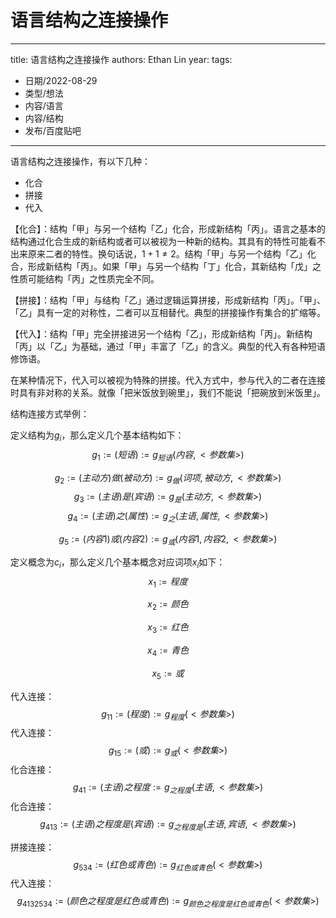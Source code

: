 # 语言结构之连接操作


---
title: 语言结构之连接操作
authors: Ethan Lin
year:
tags:
  - 日期/2022-08-29 
  - 类型/想法 
  - 内容/语言 
  - 内容/结构 
  - 发布/百度贴吧 
---




语言结构之连接操作，有以下几种：
- 化合
- 拼接
- 代入

【化合】：结构「甲」与另一个结构「乙」化合，形成新结构「丙」。语言之基本的结构通过化合生成的新结构或者可以被视为一种新的结构。其具有的特性可能看不出来原来二者的特性。换句话说，$1+1 \neq 2$。结构「甲」与另一个结构「乙」化合，形成新结构「丙」。如果「甲」与另一个结构「丁」化合，其新结构「戊」之性质可能结构「丙」之性质完全不同。

【拼接】：结构「甲」与结构「乙」通过逻辑运算拼接，形成新结构「丙」。「甲」、「乙」具有一定的对称性，二者可以互相替代。典型的拼接操作有集合的扩缩等。

【代入】：结构「甲」完全拼接进另一个结构「乙」，形成新结构「丙」。新结构「丙」以「乙」为基础，通过「甲」丰富了「乙」的含义。典型的代入有各种短语修饰语。

在某种情况下，代入可以被视为特殊的拼接。代入方式中，参与代入的二者在连接时具有非对称的关系。就像「把米饭放到碗里」，我们不能说「把碗放到米饭里」。

结构连接方式举例：

定义结构为$g_{i}$，那么定义几个基本结构如下：
$$
\begin{equation}
g_{1}
:=
(短语)
:=
g_{短语}(内容,<参数集>)
\end{equation}
$$

$$
\begin{equation}
g_{2}
:=
(主动方)做(被动方)
:=
g_{做}(词项,被动方,<参数集>)
\end{equation}
$$
$$
\begin{equation}
g_{3}
:=
(主语)是(宾语)
:=
g_{是}(主动方,<参数集>)
\end{equation}
$$
$$
\begin{equation}
g_{4}
:=
(主语)之(属性)
:=
g_{之}(主语,属性,<参数集>)
\end{equation}
$$

$$
\begin{equation}
g_{5}
:=
(内容1)或(内容2)
:=
g_{或}(内容1,内容2,<参数集>)
\end{equation}
$$



定义概念为$c_{i}$，那么定义几个基本概念对应词项$x_{i}$如下：
$$
\begin{equation}
x_{1}
:=
程度
\end{equation}
$$

$$
\begin{equation}
x_{2}
:=
颜色
\end{equation}
$$

$$
\begin{equation}
x_{3}
:=
红色
\end{equation}
$$

$$
\begin{equation}
x_{4}
:=
青色
\end{equation}
$$

$$
\begin{equation}
x_{5}
:=
或
\end{equation}
$$

代入连接：
$$
\begin{equation}
g_{11}
:=
(程度)
:=
g_{程度}(<参数集>)
\end{equation}
$$
代入连接：
$$
\begin{equation}
g_{15}
:=
(或)
:=
g_{或}(<参数集>)
\end{equation}
$$
化合连接：
$$
\begin{equation}
g_{41}
:=
(主语)之程度
:=
g_{之程度}(主语,<参数集>)
\end{equation}
$$
化合连接：
$$
\begin{equation}
g_{413}
:=
(主语)之程度是(宾语)
:=
g_{之程度是}(主语,宾语,<参数集>)
\end{equation}
$$

拼接连接：
$$
\begin{equation}
g_{534}
:=
(红色或青色)
:=
g_{红色或青色}(<参数集>)
\end{equation}
$$
代入连接：
$$
\begin{equation}
g_{4132534}
:=
(颜色之程度是红色或青色)
:=
g_{颜色之程度是红色或青色}(<参数集>)
\end{equation}
$$